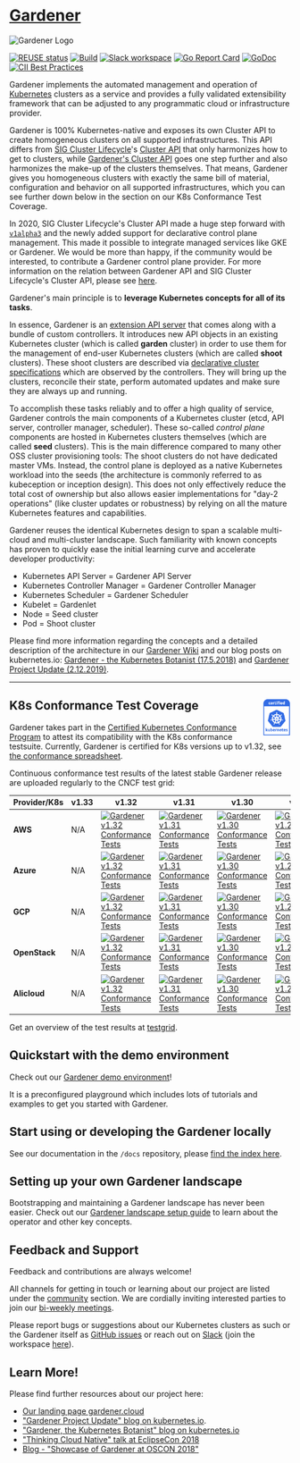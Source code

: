 # [Gardener](https://gardener.cloud)

![Gardener Logo](logo/gardener-large.png)

[![REUSE status](https://api.reuse.software/badge/github.com/gardener/gardener)](https://api.reuse.software/info/github.com/gardener/gardener)
[![Build](https://github.com/gardener/gardener/actions/workflows/non-release.yaml/badge.svg)](https://github.com/gardener/gardener/actions/workflows/non-release.yaml)
[![Slack workspace](https://img.shields.io/badge/Slack-Gardener%20Project-brightgreen.svg?logo=slack)](https://gardener-cloud.slack.com/)
[![Go Report Card](https://goreportcard.com/badge/github.com/gardener/gardener)](https://goreportcard.com/report/github.com/gardener/gardener)
[![GoDoc](https://godoc.org/github.com/gardener/gardener?status.svg)](https://godoc.org/github.com/gardener/gardener)
[![CII Best Practices](https://bestpractices.coreinfrastructure.org/projects/1822/badge)](https://bestpractices.coreinfrastructure.org/projects/1822)

Gardener implements the automated management and operation of [Kubernetes](https://kubernetes.io/) clusters as a service and provides a fully validated extensibility framework that can be adjusted to any programmatic cloud or infrastructure provider.

Gardener is 100% Kubernetes-native and exposes its own Cluster API to create homogeneous clusters on all supported infrastructures. This API differs from [SIG Cluster Lifecycle](https://github.com/kubernetes/community/tree/master/sig-cluster-lifecycle)'s [Cluster API](https://github.com/kubernetes-sigs/cluster-api#cluster-api) that only harmonizes how to get to clusters, while [Gardener's Cluster API](./docs/api-reference/core.md#shoot) goes one step further and also harmonizes the make-up of the clusters themselves. That means, Gardener gives you homogeneous clusters with exactly the same bill of material, configuration and behavior on all supported infrastructures, which you can see further down below in the section on our K8s Conformance Test Coverage.

In 2020, SIG Cluster Lifecycle's Cluster API made a huge step forward with [`v1alpha3`](https://kubernetes.io/blog/2020/04/21/cluster-api-v1alpha3-delivers-new-features-and-an-improved-user-experience/) and the newly added support for declarative control plane management. This made it possible to integrate managed services like GKE or Gardener. We would be more than happy, if the community would be interested, to contribute a Gardener control plane provider. For more information on the relation between Gardener API and SIG Cluster Lifecycle's Cluster API, please see [here](docs/concepts/cluster-api.md).

Gardener's main principle is to **leverage Kubernetes concepts for all of its tasks**.

In essence, Gardener is an [extension API server](https://kubernetes.io/docs/tasks/access-kubernetes-api/setup-extension-api-server/) that comes along with a bundle of custom controllers. It introduces new API objects in an existing Kubernetes cluster (which is called **garden** cluster) in order to use them for the management of end-user Kubernetes clusters (which are called **shoot** clusters). These shoot clusters are described via [declarative cluster specifications](https://github.com/gardener/gardener/blob/master/example/90-shoot.yaml) which are observed by the controllers. They will bring up the clusters, reconcile their state, perform automated updates and make sure they are always up and running.

To accomplish these tasks reliably and to offer a high quality of service, Gardener controls the main components of a Kubernetes cluster (etcd, API server, controller manager, scheduler). These so-called *control plane* components are hosted in Kubernetes clusters themselves (which are called **seed** clusters). This is the main difference compared to many other OSS cluster provisioning tools: The shoot clusters do not have dedicated master VMs. Instead, the control plane is deployed as a native Kubernetes workload into the seeds (the architecture is commonly referred to as kubeception or inception design). This does not only effectively reduce the total cost of ownership but also allows easier implementations for "day-2 operations" (like cluster updates or robustness) by relying on all the mature Kubernetes features and capabilities.

Gardener reuses the identical Kubernetes design to span a scalable multi-cloud and multi-cluster landscape. Such familiarity with known concepts has proven to quickly ease the initial learning curve and accelerate developer productivity:

* Kubernetes API Server = Gardener API Server
* Kubernetes Controller Manager = Gardener Controller Manager
* Kubernetes Scheduler = Gardener Scheduler
* Kubelet = Gardenlet
* Node = Seed cluster
* Pod = Shoot cluster

Please find more information regarding the concepts and a detailed description of the architecture in our [Gardener Wiki](https://github.com/gardener/gardener/blob/master/docs/concepts/architecture.md) and our blog posts on kubernetes.io: [Gardener - the Kubernetes Botanist (17.5.2018)](https://kubernetes.io/blog/2018/05/17/gardener) and [Gardener Project Update (2.12.2019)](https://kubernetes.io/blog/2019/12/02/gardener-project-update).

----

## K8s Conformance Test Coverage <img src="https://raw.githubusercontent.com/cncf/artwork/main/projects/kubernetes/certified-kubernetes/versionless/color/certified-kubernetes-color.svg" alt="certified kubernetes logo" width="50" align="right"/>

Gardener takes part in the [Certified Kubernetes Conformance Program](https://www.cncf.io/certification/software-conformance/) to attest its compatibility with the K8s conformance testsuite.
Currently, Gardener is certified for K8s versions up to v1.32, see [the conformance spreadsheet](https://docs.google.com/spreadsheets/d/1uF9BoDzzisHSQemXHIKegMhuythuq_GL3N1mlUUK2h0/edit#gid=0&range=109:110).

Continuous conformance test results of the latest stable Gardener release are uploaded regularly to the CNCF test grid:

| Provider/K8s | v1.33 | v1.32 | v1.31 | v1.30 | v1.29 |
| ------------ |-----|-----| ------------ | ------------ | ------------ |
| **AWS** | N/A | [![Gardener v1.32 Conformance Tests](https://testgrid.k8s.io/q/summary/conformance-gardener/Gardener,%20v1.32%20AWS/tests_status?style=svg)](https://testgrid.k8s.io/conformance-gardener#Gardener,%20v1.32%20AWS) | [![Gardener v1.31 Conformance Tests](https://testgrid.k8s.io/q/summary/conformance-gardener/Gardener,%20v1.31%20AWS/tests_status?style=svg)](https://testgrid.k8s.io/conformance-gardener#Gardener,%20v1.31%20AWS) | [![Gardener v1.30 Conformance Tests](https://testgrid.k8s.io/q/summary/conformance-gardener/Gardener,%20v1.30%20AWS/tests_status?style=svg)](https://testgrid.k8s.io/conformance-gardener#Gardener,%20v1.30%20AWS) | [![Gardener v1.29 Conformance Tests](https://testgrid.k8s.io/q/summary/conformance-gardener/Gardener,%20v1.29%20AWS/tests_status?style=svg)](https://testgrid.k8s.io/conformance-gardener#Gardener,%20v1.29%20AWS) |
| **Azure** | N/A | [![Gardener v1.32 Conformance Tests](https://testgrid.k8s.io/q/summary/conformance-gardener/Gardener,%20v1.32%20Azure/tests_status?style=svg)](https://testgrid.k8s.io/conformance-gardener#Gardener,%20v1.32%20Azure) | [![Gardener v1.31 Conformance Tests](https://testgrid.k8s.io/q/summary/conformance-gardener/Gardener,%20v1.31%20Azure/tests_status?style=svg)](https://testgrid.k8s.io/conformance-gardener#Gardener,%20v1.31%20Azure) | [![Gardener v1.30 Conformance Tests](https://testgrid.k8s.io/q/summary/conformance-gardener/Gardener,%20v1.30%20Azure/tests_status?style=svg)](https://testgrid.k8s.io/conformance-gardener#Gardener,%20v1.30%20Azure) | [![Gardener v1.29 Conformance Tests](https://testgrid.k8s.io/q/summary/conformance-gardener/Gardener,%20v1.29%20Azure/tests_status?style=svg)](https://testgrid.k8s.io/conformance-gardener#Gardener,%20v1.29%20Azure) |
| **GCP** | N/A | [![Gardener v1.32 Conformance Tests](https://testgrid.k8s.io/q/summary/conformance-gardener/Gardener,%20v1.32%20GCE/tests_status?style=svg)](https://testgrid.k8s.io/conformance-gardener#Gardener,%20v1.32%20GCE) | [![Gardener v1.31 Conformance Tests](https://testgrid.k8s.io/q/summary/conformance-gardener/Gardener,%20v1.31%20GCE/tests_status?style=svg)](https://testgrid.k8s.io/conformance-gardener#Gardener,%20v1.31%20GCE) | [![Gardener v1.30 Conformance Tests](https://testgrid.k8s.io/q/summary/conformance-gardener/Gardener,%20v1.30%20GCE/tests_status?style=svg)](https://testgrid.k8s.io/conformance-gardener#Gardener,%20v1.30%20GCE) | [![Gardener v1.29 Conformance Tests](https://testgrid.k8s.io/q/summary/conformance-gardener/Gardener,%20v1.29%20GCE/tests_status?style=svg)](https://testgrid.k8s.io/conformance-gardener#Gardener,%20v1.29%20GCE) |
| **OpenStack** | N/A | [![Gardener v1.32 Conformance Tests](https://testgrid.k8s.io/q/summary/conformance-gardener/Gardener,%20v1.32%20OpenStack/tests_status?style=svg)](https://testgrid.k8s.io/conformance-gardener#Gardener,%20v1.32%20OpenStack) | [![Gardener v1.31 Conformance Tests](https://testgrid.k8s.io/q/summary/conformance-gardener/Gardener,%20v1.31%20OpenStack/tests_status?style=svg)](https://testgrid.k8s.io/conformance-gardener#Gardener,%20v1.31%20OpenStack) | [![Gardener v1.30 Conformance Tests](https://testgrid.k8s.io/q/summary/conformance-gardener/Gardener,%20v1.30%20OpenStack/tests_status?style=svg)](https://testgrid.k8s.io/conformance-gardener#Gardener,%20v1.30%20OpenStack) | [![Gardener v1.29 Conformance Tests](https://testgrid.k8s.io/q/summary/conformance-gardener/Gardener,%20v1.29%20OpenStack/tests_status?style=svg)](https://testgrid.k8s.io/conformance-gardener#Gardener,%20v1.29%20OpenStack) |
| **Alicloud** | N/A | [![Gardener v1.32 Conformance Tests](https://testgrid.k8s.io/q/summary/conformance-gardener/Gardener,%20v1.32%20Alibaba%20Cloud/tests_status?style=svg)](https://testgrid.k8s.io/conformance-gardener#Gardener,%20v1.32%20Alibaba%20Cloud) | [![Gardener v1.31 Conformance Tests](https://testgrid.k8s.io/q/summary/conformance-gardener/Gardener,%20v1.31%20Alibaba%20Cloud/tests_status?style=svg)](https://testgrid.k8s.io/conformance-gardener#Gardener,%20v1.31%20Alibaba%20Cloud) | [![Gardener v1.30 Conformance Tests](https://testgrid.k8s.io/q/summary/conformance-gardener/Gardener,%20v1.30%20Alibaba%20Cloud/tests_status?style=svg)](https://testgrid.k8s.io/conformance-gardener#Gardener,%20v1.30%20Alibaba%20Cloud) | [![Gardener v1.29 Conformance Tests](https://testgrid.k8s.io/q/summary/conformance-gardener/Gardener,%20v1.29%20Alibaba%20Cloud/tests_status?style=svg)](https://testgrid.k8s.io/conformance-gardener#Gardener,%20v1.29%20Alibaba%20Cloud) |

Get an overview of the test results at [testgrid](https://testgrid.k8s.io/conformance-gardener).

## Quickstart with the demo environment

Check out our [Gardener demo environment](https://demo.gardener.cloud)!

It is a preconfigured playground which includes lots of tutorials and examples to get you started with Gardener.

## Start using or developing the Gardener locally

See our documentation in the `/docs` repository, please [find the index here](docs/README.md).

## Setting up your own Gardener landscape

Bootstrapping and maintaining a Gardener landscape has never been easier. Check out our [Gardener landscape setup guide](docs/deployment/setup_gardener.md) to learn about the operator and other key concepts.

## Feedback and Support

Feedback and contributions are always welcome!

All channels for getting in touch or learning about our project are listed under the [community](https://gardener.cloud/docs/contribute/#community) section. We are cordially inviting interested parties to join our [bi-weekly meetings](https://gardener.cloud/community/).

Please report bugs or suggestions about our Kubernetes clusters as such or the Gardener itself as [GitHub issues](https://github.com/gardener/gardener/issues) or reach out on [Slack](https://gardener-cloud.slack.com/) (join the workspace [here](https://gardener.cloud/community/community-bio/)).

## Learn More!

Please find further resources about our project here:

* [Our landing page gardener.cloud](https://gardener.cloud/)
* ["Gardener Project Update" blog on kubernetes.io](https://kubernetes.io/blog/2019/12/02/gardener-project-update/).
* ["Gardener, the Kubernetes Botanist" blog on kubernetes.io](https://kubernetes.io/blog/2018/05/17/gardener/)
* ["Thinking Cloud Native" talk at EclipseCon 2018](https://www.youtube.com/watch?v=bfw22WPg99A)
* [Blog - "Showcase of Gardener at OSCON 2018"](https://blogs.sap.com/2018/07/26/showcase-of-gardener-at-oscon/)
